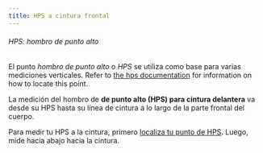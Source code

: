 ```yaml
---
title: HPS a cintura frontal
---
```


<Note>

###### HPS: hombro de punto alto

El punto _hombro de punto alto_ o _HPS_ se utiliza como base para varias mediciones verticales.
Refer to [the hps documentation](/docs/sewing/hps/) for information on how to locate this point.

</Note>

La medición del hombro de **de punto alto (HPS) para cintura delantera** va desde su HPS hasta su línea de cintura a lo largo de la parte frontal del cuerpo.

Para medir tu HPS a la cintura, primero [localiza tu punto de HPS](/docs/sewing/hps/). Luego, mide hacia abajo hacia la cintura.
<MeasieImage />
